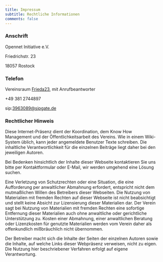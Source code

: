```yaml
---
title: Impressum
subtitle: Rechtliche Informationen
comments: false
---
```


### Anschrift

Opennet Initiative e.V. 
  	
Friedrichstr. 23

18057 Rostock 



### Telefon
Vereinsraum [Frieda23](https://wiki.opennet-initiative.de/wiki/Frieda23), mit Anrufbeantworter

+49 381 2744897

sip:3963089@sipgate.de

### Rechtlicher Hinweis
Diese Internet-Präsenz dient der Koordination, dem Know How Management und der Öffentlichkeitsarbeit des Vereins. Wie in einem Wiki-System üblich, kann jeder angemeldete Benutzer Texte schreiben. Die inhaltliche Verantwortlichkeit für die einzelnen Beiträge liegt daher bei den jeweiligen Autoren.

Bei Bedenken hinsichtlich der Inhalte dieser Webseite kontaktieren Sie uns bitte per Kontaktformular oder E-Mail, wir werden umgehend eine Lösung suchen.

Eine Verletzung von Schutzrechten oder eine Situation, die eine Aufforderung per anwaltlicher Abmahnung erfordert, entspricht nicht dem mutmaßlichen Willen des Betreibers dieser Webseiten. Die Nutzung von Materialien mit fremden Rechten auf dieser Webseite ist nicht beabsichtigt und stellt keine Absicht zur Lizensierung dieser Materialien dar. Der Verein sagt bei Nutzung von Materialien mit fremden Rechten eine sofortige Entfernung dieser Materialien auch ohne anwaltliche oder gerichtliche Unterstützung zu. Kosten einer Abmahnung, einer anwaltlichen Beratung oder Lizenzkosten für genutzte Materialien werden vom Verein daher als offenkundlich mißbräuchlich nicht übernommen.

Der Betreiber macht sich die Inhalte der Seiten der einzelnen Autoren sowie die Inhalte, auf welche Links dieser Webpräsenz verweisen, nicht zu eigen. Die Nutzung hier beschriebener Verfahren erfolgt auf eigene Verantwortung.


